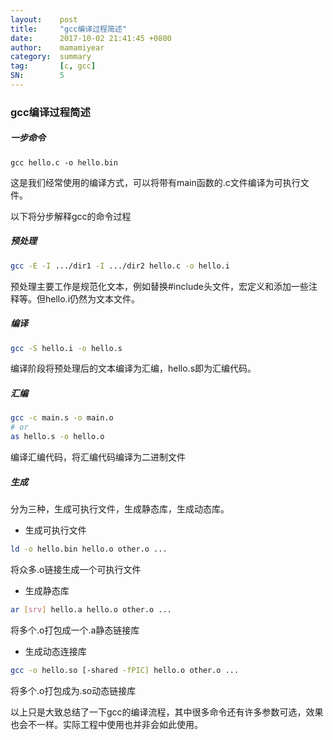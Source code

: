 ```yaml
---
layout:    post
title:     "gcc编译过程简述"
date:      2017-10-02 21:41:45 +0800
author:    mamamiyear
category:  summary
tag:       [c, gcc]
SN:        5
---
```


### gcc编译过程简述

##### 一步命令

```shell
gcc hello.c -o hello.bin
```

这是我们经常使用的编译方式，可以将带有main函数的.c文件编译为可执行文件。

以下将分步解释gcc的命令过程

##### 预处理

```sh
gcc -E -I .../dir1 -I .../dir2 hello.c -o hello.i
```

预处理主要工作是规范化文本，例如替换#include头文件，宏定义和添加一些注释等。但hello.i仍然为文本文件。

##### 编译

```sh
gcc -S hello.i -o hello.s
```

编译阶段将预处理后的文本编译为汇编，hello.s即为汇编代码。

##### 汇编

```sh
gcc -c main.s -o main.o
# or
as hello.s -o hello.o
```

编译汇编代码，将汇编代码编译为二进制文件

##### 生成

分为三种，生成可执行文件，生成静态库，生成动态库。

- 生成可执行文件

```sh
ld -o hello.bin hello.o other.o ...
```

将众多.o链接生成一个可执行文件

- 生成静态库

```sh
ar [srv] hello.a hello.o other.o ...
```

将多个.o打包成一个.a静态链接库

- 生成动态连接库

```sh
gcc -o hello.so [-shared -fPIC] hello.o other.o ...
```

将多个.o打包成为.so动态链接库

以上只是大致总结了一下gcc的编译流程，其中很多命令还有许多参数可选，效果也会不一样。实际工程中使用也并非会如此使用。







